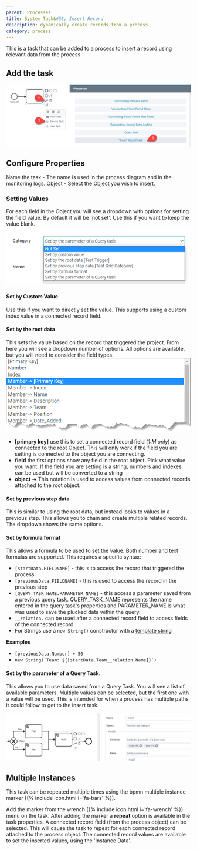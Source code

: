 ```yaml
---
parent: Processes
title: System Task&#58; Insert Record
description: dynamically create records from a process
category: process
---
```


This is a task that can be added to a process to insert a record using relevant data from the process.

## Add the task

![](./images/addTask.png)

## Configure Properties

Name the task - The name is used in the process diagram and in the monitoring logs.
Object - Select the Object you wish to insert.

### Setting Values

For each field in the Object you will see a dropdown with options for setting the field value. By default it will be 'not set'. Use this if you want to keep the value blank.
![](./images/setValue.png)

#### Set by Custom Value

Use this if you want to directly set the value. This supports using a custom index value in a connected record field.

#### Set by the root data

This sets the value based on the record that triggered the project. From here you will see a dropdown number of options. All options are available, but you will need to consider the field types.
![](./images/setFrom.png)

- **[primary key]** use this to set a connected record field (_1:M only_) as connected to the root Object. This will only work if the field you are setting is connected to the object you are connecting.
- **field** the first options show any field in the root object. Pick what value you want. If the field you are setting is a string, numbers and indexes can be used but will be converted to a string
- **object ->** This notation is used to access values from connected records attached to the root object.

#### Set by previous step data

This is similar to using the root data, but instead looks to values in a previous step. This allows you to chain and create multiple related records. The dropdown shows the same options.

#### Set by formula format

This allows a formula to be used to set the value. Both number and text formulas are supported. This requires a specific syntax:

- `[startData.FIELDNAME]` - this is to access the record that triggered the process
- `[previousData.FIELDNAME]` - this is used to access the record in the previous step
- `[QUERY_TASK_NAME.PARAMETER_NAME]` - this access a parameter saved from a previous query task. QUERY_TASK_NAME represents the name entered in the query task's properties and PARAMETER_NAME is what was used to save the plucked data within the query.
- `__relation.` can be used after a connected record field to access fields of the connected record
- For Strings use a `new String()` constructor with a [template string](https://developers.google.com/web/updates/2015/01/ES6-Template-Strings)

**Examples**

- `[previousData.Number] + 50`
- `` new String(`Team: ${[startData.Team__relation.Name]}`) ``

#### Set by the parameter of a Query Task.

This allows you to use data saved from a Query Task. You will see a list of available parameters. Multiple values can be selected, but the first one with a value will be used. This is intended for when a process has multiple paths it could follow to get to the insert task.

![](images/queryParamater.png)

## Multiple Instances

This task can be repeated multiple times using the bpmn multiple instance marker ({% include icon.html i='fa-bars' %}).

Add the marker from the wrench ({% include icon.html i='fa-wrench' %}) menu on the task. After adding the marker a **repeat** option is available in the task properties. A connected record field (from the process object) can be selected. This will cause the task to repeat for each connected record attached to the process object. The connected record values are available to set the inserted values, using the 'Instance Data'.
